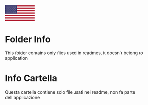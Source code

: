 <img src="Lang-Eng.svg.png" height=50px></img>

<h1>Folder Info</h1>
<p>This folder contains only files used in readmes, it doesn't belong to application</p>

<h1>Info Cartella</h1>
<p>Questa cartella contiene solo file usati nei readme, non fa parte dell'applicazione</p>
